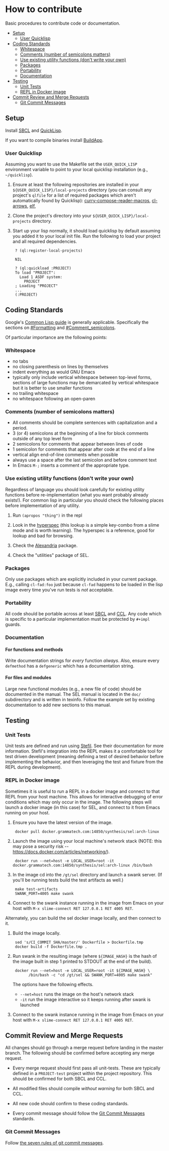# How to contribute

Basic procedures to contribute code or documentation.

- [Setup](#setup)
    - [User Quicklisp](#user-quicklisp)
- [Coding Standards](#coding-standards)
    - [Whitespace](#whitespace)
    - [Comments (number of semicolons matters)](#comments-number-of-semicolons-matters)
    - [Use existing utility functions (don't write your own)](#use-existing-utility-functions-dont-write-your-own)
    - [Packages](#packages)
    - [Portability](#portability)
    - [Documentation](#documentation)
- [Testing](#testing)
    - [Unit Tests](#unit-tests)
    - [REPL in Docker image](#repl-in-docker-image)
- [Commit Review and Merge Requests](#commit-review-and-merge-requests)
    - [Git Commit Messages](#commit-messages)

## Setup

Install [SBCL](http://www.sbcl.org/) and
[QuickLisp](https://www.quicklisp.org/beta/).

If you want to compile binaries install
[BuildApp](http://www.xach.com/lisp/buildapp/).

### User Quicklisp

Assuming you want to use the Makefile set the `USER_QUICK_LISP`
environment variable to point to your local quicklisp installation
(e.g., `~/quicklisp`).

1. Ensure at least the following repositories are installed in your
    `${USER_QUICK_LISP}/local-projects` directory (you can consult any
    project's `qlfile` for a list of required packages which aren't
    automatically found by Quicklisp):
    [curry-compose-reader-macros](https://github.com/eschulte/curry-compose-reader-macros.git),
    [cl-arrows](https://github.com/eschulte/cl-arrows),
    [elf](https://github.com/eschulte/elf),

2. Clone the project's directory into your
    `${USER_QUICK_LISP}/local-projects` directory.

3. Start up your lisp normally, it should load quicklisp by default
    assuming you added it to your local init file.  Run the following
    to load your project and all required dependencies.

        ? (ql:register-local-projects)

        NIL

        ? (ql:quickload :PROJECT)
        To load "PROJECT":
          Load 1 ASDF system:
            PROJECT
        ; Loading "PROJECT"
        ...
        (:PROJECT)

## Coding Standards

Google's
[Common Lisp guide](http://google.github.io/styleguide/lispguide.xml)
is generally applicable.  Specifically the sections on
[#Formatting](http://google.github.io/styleguide/lispguide.xml#Formatting)
and
[#Comment_semicolons](http://google.github.io/styleguide/lispguide.xml?showone=Comment_semicolons#Comment_semicolons).

Of particular importance are the following points:

### Whitespace

- no tabs
- no closing parenthesis on lines by themselves
- indent everything as would GNU Emacs
- typically only include vertical whitespace between top-level
   forms, sections of large functions may be demarcated by vertical
   whitespace but it is better to use smaller functions
- no trailing whitespace
- no whitespace following an open-paren


### Comments (number of semicolons matters)

- All comments should be complete sentences with capitalization and a period.
- 3 (or 4) semicolons at the beginning of a line for block comments outside of any top level form
- 2 semicolons for comments that appear between lines of code
- 1 semicolon for comments that appear after code at the end of a line
- vertical align end-of-line comments when possible
- always use a space after the last semicolon and before comment text
- In Emacs `M-;` inserts a comment of the appropriate type.


### Use existing utility functions (don't write your own)

Regardless of language you should look carefully for existing utility
functions before re-implementation (what you want probably already
exists!).  For common lisp in particular you should check the
following places before implementation of any utility.

   1. Run `(apropos "thing")` in the repl

   2. Look in the
      [hyperspec](http://www.lispworks.com/documentation/HyperSpec/Front/)
      (this lookup is a simple key-combo from a slime mode and is
      worth learning).  The hyperspec is a reference, good for lookup
      and bad for browsing.

   3. Check the
      [Alexandria](https://common-lisp.net/project/alexandria/)
      package.

   4. Check the "utilities" package of SEL.


### Packages

Only use packages which are explicitly included in your current
package.  E.g., calling `cl-fad:foo` just because `cl-fad` happens to
be loaded in the lisp image every time you've run tests is *not*
acceptable.


### Portability

All code should be portable across at least
[SBCL](http://www.sbcl.org/) and [CCL](https://ccl.clozure.com/).  Any
code which is specific to a particular implementation must be
protected by `#+impl` guards.


### Documentation

#### For functions and methods

Write documentation strings for *every* function *always*.  Also,
ensure every `defmethod` has a `defgeneric` which has a documentation
string.

#### For files and modules

Large new functional modules (e.g., a new file of code) should be
documented in the manual.  The SEL manual is located in the `doc/`
subdirectory and is written in texinfo.  Follow the example set by
existing documentation to add new sections to this manual.


## Testing

### Unit Tests

Unit tests are defined and run using
[Stefil](http://www.cliki.net/Stefil).  See their documentation for
more information.  Stefil's integration into the REPL makes it a
comfortable tool for test driven development (meaning defining a test
of desired behavior before implementing the behavior, and then
leveraging the test and fixture from the REPL during development).


### REPL in Docker image

Sometimes it is useful to run a REPL in a docker image and connect to
that REPL from your host machine.  This allows for interactive
debugging of error conditions which may only occur in the image.  The
following steps will launch a docker image (in this case) for SEL, and
connect to it from Emacs running on your host.

1. Ensure you have the latest version of the image.

        docker pull docker.grammatech.com:14850/synthesis/sel:arch-linux

2. Launch the image using your local machine's network stack (NOTE:
     this may pose a security risk --
     https://docs.docker.com/articles/networking/).

        docker run --net=host -e LOCAL_USER=root -it docker.grammatech.com:14850/synthesis/sel:arch-linux /bin/bash

3. In the image cd into the `/gt/sel` directory and launch a swank
    server.  (If you'll be running tests build the test artifacts as
    well.)

        make test-artifacts
        SWANK_PORT=4005 make swank

4. Connect to the swank instance running in the image from Emacs on
    your host with `M-x slime-connect RET 127.0.0.1 RET 4005 RET`.

Alternately, you can build the sel docker image locally, and then
connect to it.

1. Build the image locally.

        sed 's/CI_COMMIT_SHA/master/' Dockerfile > Dockerfile.tmp
        docker build -f Dockerfile.tmp .

2. Run swank in the resulting image (where `${IMAGE_HASH}` is the hash
    of the image built in step 1 printed to STDOUT at the end of the
    build).

        docker run --net=host -e LOCAL_USER=root -it ${IMAGE_HASH} \
              /bin/bash -c "cd /gt/sel && SWANK_PORT=4005 make swank"

    The options have the following effects.
    - `--net=host` runs the image on the host's network stack
    - `-it` run the image interactive so it keeps running after swank
         is launched

3. Connect to the swank instance running in the image from Emacs on
    your host with `M-x slime-connect RET 127.0.0.1 RET 4005 RET`.

## Commit Review and Merge Requests

All changes should go through a merge request before landing in the
master branch.  The following should be confirmed before accepting any
merge request.

- Every merge request should first pass all unit-tests.  These are
    typically defined in a `PROJECT-test` project within the project
    repository.  This should be confirmed for both SBCL and CCL.

- All modified files should compile *without warning* for both SBCL
    and CCL.

- All new code should confirm to these coding standards.

- Every commit message should follow the
  [Git Commit Messages](#commit-messages) standards.

### Git Commit Messages

Follow [the seven rules of git commit messages](https://chris.beams.io/posts/git-commit/#seven-rules).
